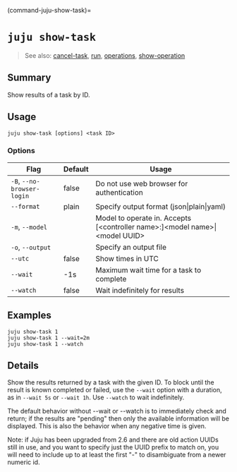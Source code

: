 (command-juju-show-task)=
# `juju show-task`
> See also: [cancel-task](#cancel-task), [run](#run), [operations](#operations), [show-operation](#show-operation)

## Summary
Show results of a task by ID.

## Usage
```juju show-task [options] <task ID>```

### Options
| Flag | Default | Usage |
| --- | --- | --- |
| `-B`, `--no-browser-login` | false | Do not use web browser for authentication |
| `--format` | plain | Specify output format (json&#x7c;plain&#x7c;yaml) |
| `-m`, `--model` |  | Model to operate in. Accepts [&lt;controller name&gt;:]&lt;model name&gt;&#x7c;&lt;model UUID&gt; |
| `-o`, `--output` |  | Specify an output file |
| `--utc` | false | Show times in UTC |
| `--wait` | -1s | Maximum wait time for a task to complete |
| `--watch` | false | Wait indefinitely for results |

## Examples

    juju show-task 1
    juju show-task 1 --wait=2m
    juju show-task 1 --watch


## Details

Show the results returned by a task with the given ID.
To block until the result is known completed or failed, use
the `--wait` option with a duration, as in `--wait 5s` or `--wait 1h`.
Use `--watch` to wait indefinitely.

The default behavior without --wait or --watch is to immediately check and return;
if the results are "pending" then only the available information will be
displayed.  This is also the behavior when any negative time is given.

Note: if Juju has been upgraded from 2.6 and there are old action UUIDs still in use,
and you want to specify just the UUID prefix to match on, you will need to include up
to at least the first "-" to disambiguate from a newer numeric id.